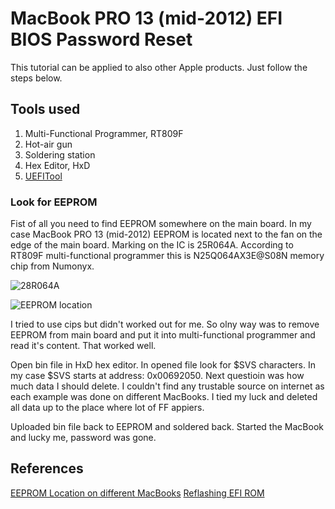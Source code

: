 # MacBook PRO 13 (mid-2012) EFI BIOS Password Reset

This tutorial can be applied to also other Apple products. Just follow the steps below.

## Tools used

1) Multi-Functional Programmer, RT809F
2) Hot-air gun
3) Soldering station
4) Hex Editor, HxD
5) [UEFITool](https://www.alisaler.com/category/softwares/uefi-tools/)

### Look for EEPROM

Fist of all you need to find EEPROM somewhere on the main board. In my case MacBook PRO 13 (mid-2012) EEPROM is located next to the fan on the edge of the main board. Marking on the IC is 25R064A. According to RT809F multi-functional programmer this is N25Q064AX3E@S08N memory chip from Numonyx. 

![28R064A](https://forum.cxem.net/uploads/monthly_2016_12/macmini.thumb.jpg.34c6cf8ff01d56a1a830dfead6247261.jpg?raw=true)

![EEPROM location](https://www.allservice.ro/forum/images/A1278-2012.jpg?raw=true)

I tried to use cips but didn't worked out for me. So olny way was to remove EEPROM from main board and put it into multi-functional programmer and read it's content.
That worked well.

Open bin file in HxD hex editor. In opened file look for $SVS characters. In my case $SVS starts at address: 0x00692050. Next questioin was how much data I should delete. I couldn't find any trustable source on internet as each example was done on different MacBooks. I tied my luck and deleted all data up to the place where lot of FF appiers.

Uploaded bin file back to EEPROM and soldered back. Started the MacBook and lucky me, password was gone.

## References

[EEPROM Location on different MacBooks](https://www.allservice.ro/forum/viewtopic.php?t=2724)
[](https://www.youtube.com/watch?v=oI3V5KKKmCI)
[Reflashing EFI ROM](https://gist.github.com/willzhang05/e5b5563cdc65514dfb7ca131e03ca4b2)